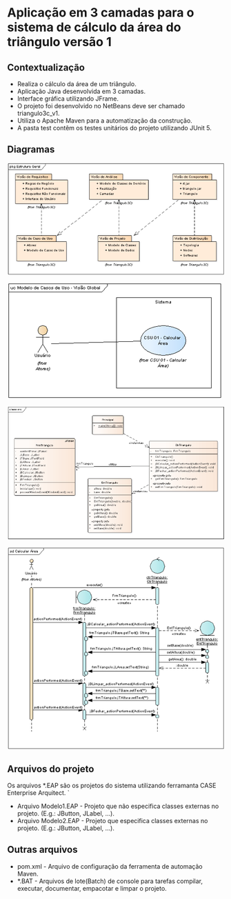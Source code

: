 # Aplicação em 3 camadas para o sistema de cálculo da área do triângulo versão 1

## Contextualização

- Realiza o cálculo da área de um triângulo.<br>
- Aplicação Java desenvolvida em 3 camadas.<br>
- Interface gráfica utilizando JFrame.<br>
- O projeto foi desenvolvido no NetBeans deve ser chamado triangulo3c_v1.<br>
- Utiliza o Apache Maven para a automatização da construção.<br>
- A pasta test contêm os testes unitários do projeto utilizando JUnit 5.<br>

## Diagramas

![Estrutura geral do projeto](estruturageral.png)

![Diagrama de caso de uso](diagramacasodeuso.png)

![Diagrama de classe](diagramadeclasse.png)

![Diagrama de sequência](diagramasequencia.png)

## Arquivos do projeto

Os arquivos *.EAP são os projetos do sistema utilizando ferramanta CASE Enterprise Arquitect.
`
- Arquivo Modelo1.EAP - Projeto que não especifica classes externas no projeto. (E.g.: JButton, JLabel, ...).
- Arquivo Modelo2.EAP - Projeto que especifica classes externas no projeto. (E.g.: JButton, JLabel, ...).

## Outras arquivos
- pom.xml - Arquivo de configuração da ferramenta de automação Maven.
- *.BAT - Arquivos de lote(Batch) de console para tarefas compilar, executar, documentar, empacotar e limpar o projeto.
